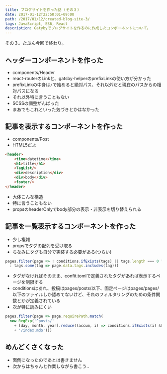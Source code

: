 ```yaml
---
title: ブログサイトを作った話 (その３)
date: 2017-01-12T22:50:01+09:00
path: /2017/01/12/created-blog-site-3/
tags: JavaScript, ES6, React
description: Gatybyでブログサイトを作るのに作成したコンポーネントについて。
---
```


その３。たぶん今回で終わり。

## ヘッダーコンポーネントを作った
- components/Header
- react-routerのLinkと、gatsby-helperのprefixLinkの使い方が分かった
- prefixLinkの中身は```/```で始めると絶対パス、それ以外だと現在のパスからの相対パスになる
- それ以外特に言うこともない
- SCSSの調整がんばった
- まあでもこれといった気づきとかはなかった


## 記事を表示するコンポーネントを作った
- components/Post
- HTML5だよ
```html
<header>
    <time>datetime</time>
    <h1>title</h1>
    <TagList/>
    <div>description</div>
    <div>body</div>
    <footer/>
</header>
```
- 大体こんな構造
- 特に言うこともない
- propsのheaderOnlyでbody部分の表示・非表示を切り替えられる


## 記事を一覧表示するコンポーネントを作った
- 少し複雑
- propsでタグの配列を受け取る
- ちなみにタグも自分で実装する必要がある(つらい)
```javascript
pages.filter(page => ! conditions.ifExists(tags) || tags.length === 0 ? true
  : tags.some(tag => page.data.tags.includes(tag)))
```
- タグがなければそのまま、confit.tomlで定義されたタグがあれば表示するページを制限する
- conditionsはあれ、投稿はpages/posts/以下、固定ページはpages/pages/以下のファイルしか認めてないけど、それのフィルタリングのための条件関数とかが定義されている
- 次が特に読みにくい
```javascript
pages.filter(page => page.requirePath.match(
  new RegExp('^posts/'
    + [day, month, year].reduce((accum, i) => conditions.ifExists(i) && i !== "" ? `${i}/${accum}` : '.*', '.*')
    + '/index.md$')))
```

## めんどくさくなった
- 面倒になったのであとは書きません
- 次からはちゃんと作業しながら書こう..
